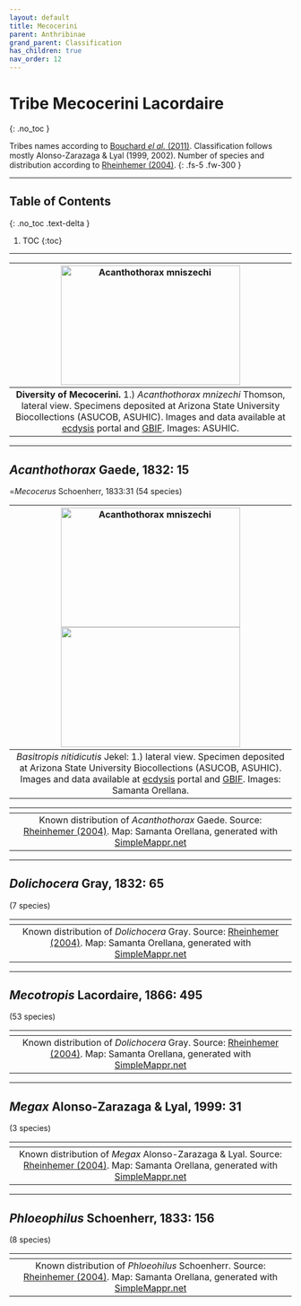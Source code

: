 ```yaml
---
layout: default
title: Mecocerini
parent: Anthribinae
grand_parent: Classification
has_children: true
nav_order: 12
---
```



# Tribe Mecocerini Lacordaire
{: .no_toc }

Tribes names according to [Bouchard _el al._ (2011)](https://zookeys.pensoft.net/articles.php?id=4001). Classification follows mostly Alonso-Zarazaga & Lyal (1999, 2002). Number of species and distribution according to [Rheinhemer (2004)](https://www.zobodat.at/pdf/Mitt-Ent-Ver-Stuttgart_39_2004_0001-0244.pdf).
{: .fs-5 .fw-300 }

---

## Table of Contents
{: .no_toc .text-delta }

1. TOC
{:toc}

---

| [<img src="https://serv.biokic.asu.edu/imglib/storage/portals/scan/misc/201505/ASUHIC007903_habitus_lateral_1_1432931363_web.jpg" alt="Acanthothorax mniszechi" width="320" height="213.4">](https://serv.biokic.asu.edu/ecdysis/collections/individual/index.php?occid=349345) | 
|:--:| 
|**Diversity of Mecocerini.** 1.) *Acanthothorax mnizechi* Thomson, lateral view. Specimens deposited at Arizona State University Biocollections (ASUCOB, ASUHIC). Images and data available at [ecdysis](https://serv.biokic.asu.edu/ecdysis/index.php) portal and [GBIF](gbif.org). Images: ASUHIC.|

---

## _Acanthothorax_ Gaede, 1832: 15
=_Mecocerus_ Schoenherr, 1833:31
(54 species)

| [<img src="https://serv.biokic.asu.edu/imglib/storage/portals/scan/misc/201505/ASUHIC007903_habitus_lateral_1_1432931363_web.jpg" alt="Acanthothorax mniszechi" width="320" height="213.4">](https://serv.biokic.asu.edu/ecdysis/collections/individual/index.php?occid=349345) [<img src="https://serv.biokic.asu.edu/imglib/storage/portals/scan/misc/201505/ASUHIC0079303_habitus_dorsal_1_1432931362_web.jpg" width="320" height="213.4">](https://serv.biokic.asu.edu/ecdysis/collections/individual/index.php?occid=349345)   | 
|:--:| 
|_Basitropis nitidicutis_ Jekel: 1.) lateral view. Specimen deposited at Arizona State University Biocollections (ASUCOB, ASUHIC). Images and data available at [ecdysis](https://serv.biokic.asu.edu/ecdysis/index.php) portal and [GBIF](gbif.org). Images: Samanta Orellana.|

|<img src="https://www.simplemappr.net/map/19885" alt="" />| 
|:--:| 
|Known distribution of _Acanthothorax_ Gaede. Source: [Rheinhemer (2004)](https://www.zobodat.at/pdf/Mitt-Ent-Ver-Stuttgart_39_2004_0001-0244.pdf). Map: Samanta Orellana, generated with [SimpleMappr.net](https://www.simplemappr.net/) |

---

## _Dolichocera_ Gray, 1832: 65
(7 species)

|<img src="https://www.simplemappr.net/map/19888" alt="" />| 
|:--:| 
|Known distribution of _Dolichocera_ Gray. Source: [Rheinhemer (2004)](https://www.zobodat.at/pdf/Mitt-Ent-Ver-Stuttgart_39_2004_0001-0244.pdf). Map: Samanta Orellana, generated with [SimpleMappr.net](https://www.simplemappr.net/) |

---

## _Mecotropis_ Lacordaire, 1866: 495
(53 species)

|<img src="https://www.simplemappr.net/map/19889" alt="" />| 
|:--:| 
|Known distribution of _Dolichocera_ Gray. Source: [Rheinhemer (2004)](https://www.zobodat.at/pdf/Mitt-Ent-Ver-Stuttgart_39_2004_0001-0244.pdf). Map: Samanta Orellana, generated with [SimpleMappr.net](https://www.simplemappr.net/) |

---

## _Megax_ Alonso-Zarazaga & Lyal, 1999: 31
(3 species)

|<img src="https://www.simplemappr.net/map/19887" alt="" />| 
|:--:| 
|Known distribution of _Megax_ Alonso-Zarazaga & Lyal. Source: [Rheinhemer (2004)](https://www.zobodat.at/pdf/Mitt-Ent-Ver-Stuttgart_39_2004_0001-0244.pdf). Map: Samanta Orellana, generated with [SimpleMappr.net](https://www.simplemappr.net/) |

---

## _Phloeophilus_ Schoenherr, 1833: 156
(8 species)

|<img src="https://www.simplemappr.net/map/19886" alt="" />| 
|:--:| 
|Known distribution of _Phloeohilus_ Schoenherr. Source: [Rheinhemer (2004)](https://www.zobodat.at/pdf/Mitt-Ent-Ver-Stuttgart_39_2004_0001-0244.pdf). Map: Samanta Orellana, generated with [SimpleMappr.net](https://www.simplemappr.net/) |

